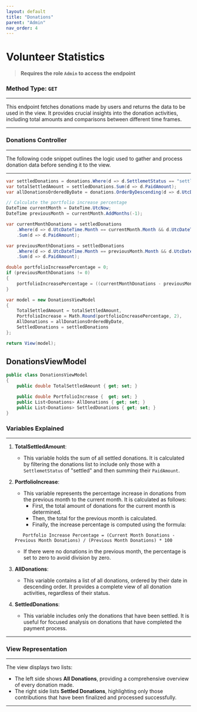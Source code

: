 ```yaml
---
layout: default
title: "Donations"
parent: "Admin"
nav_order: 4
---
```


# Volunteer Statistics

> **Requires the role `Admin` to access the endpoint**

### **Method Type:** `GET`

---

This endpoint fetches donations made by users and returns the data to be used in the view. It provides crucial insights into the donation activities, including total amounts and comparisons between different time frames.

---

### Donations Controller

---

The following code snippet outlines the logic used to gather and process donation data before sending it to the view.

---

```csharp
var settledDonations = donations.Where(d => d.SettlemetStatus == "settled").ToList();
var totalSettledAmount = settledDonations.Sum(d => d.PaidAmount);
var allDonationsOrderedByDate = donations.OrderByDescending(d => d.UtcDateTime).ToList();

// Calculate the portfolio increase percentage
DateTime currentMonth = DateTime.UtcNow;
DateTime previousMonth = currentMonth.AddMonths(-1);

var currentMonthDonations = settledDonations
    .Where(d => d.UtcDateTime.Month == currentMonth.Month && d.UtcDateTime.Year == currentMonth.Year)
    .Sum(d => d.PaidAmount);

var previousMonthDonations = settledDonations
    .Where(d => d.UtcDateTime.Month == previousMonth.Month && d.UtcDateTime.Year == previousMonth.Year)
    .Sum(d => d.PaidAmount);

double portfolioIncreasePercentage = 0;
if (previousMonthDonations != 0)
{
    portfolioIncreasePercentage = ((currentMonthDonations - previousMonthDonations) / previousMonthDonations) * 100;
}

var model = new DonationsViewModel
{
    TotalSettledAmount = totalSettledAmount,
    PortfolioIncrease = Math.Round(portfolioIncreasePercentage, 2),
    AllDonations = allDonationsOrderedByDate,
    SettledDonations = settledDonations
};

return View(model);
```

## DonationsViewModel

```csharp
public class DonationsViewModel
{
    public double TotalSettledAmount { get; set; }

    public double PortfolioIncrease {  get; set; }
    public List<Donations> AllDonations { get; set; }
    public List<Donations> SettledDonations { get; set; }
}
```

### Variables Explained

---

1. **TotalSettledAmount**: 
   - This variable holds the sum of all settled donations. It is calculated by filtering the donations list to include only those with a `SettlemetStatus` of "settled" and then summing their `PaidAmount`.

2. **PortfolioIncrease**:
   - This variable represents the percentage increase in donations from the previous month to the current month. It is calculated as follows:
     - First, the total amount of donations for the current month is determined.
     - Then, the total for the previous month is calculated.
     - Finally, the increase percentage is computed using the formula:
    ```
       Portfolio Increase Percentage = (Current Month Donations - Previous Month Donations) / (Previous Month Donations) * 100
    ```
     - If there were no donations in the previous month, the percentage is set to zero to avoid division by zero.

3. **AllDonations**:
   - This variable contains a list of all donations, ordered by their date in descending order. It provides a complete view of all donation activities, regardless of their status.

4. **SettledDonations**:
   - This variable includes only the donations that have been settled. It is useful for focused analysis on donations that have completed the payment process.

---

### View Representation

---

The view displays two lists:
- The left side shows **All Donations**, providing a comprehensive overview of every donation made.
- The right side lists **Settled Donations**, highlighting only those contributions that have been finalized and processed successfully.

---
